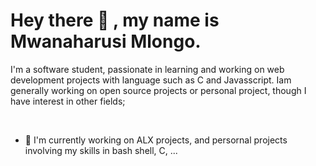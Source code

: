 # Hey there :wave: , my name is Mwanaharusi Mlongo. <br>

<p> I'm a software student, passionate in learning and working on web development projects with language such as C and Javasscript. Iam generally working on open source projects or personal project, though I have interest in other fields; </p> <br>

* :pray: I'm currently working on ALX projects, and persornal projects involving my skills in bash shell, C, ...

